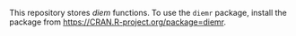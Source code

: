 This repository stores *diem* functions. To use the `diemr` package, install the package from https://CRAN.R-project.org/package=diemr.
